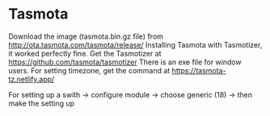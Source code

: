 # Tasmota

Download the image (tasmota.bin.gz file) from http://ota.tasmota.com/tasmota/release/
Installing Tasmota with Tasmotizer, it worked perfectly fine. Get the Tasmotizer at https://github.com/tasmota/tasmotizer
There is an exe file for window users.
For setting timezone, get the command at https://tasmota-tz.netlify.app/

For setting up a swith -> configure module -> choose generic (18) -> then make the setting up

